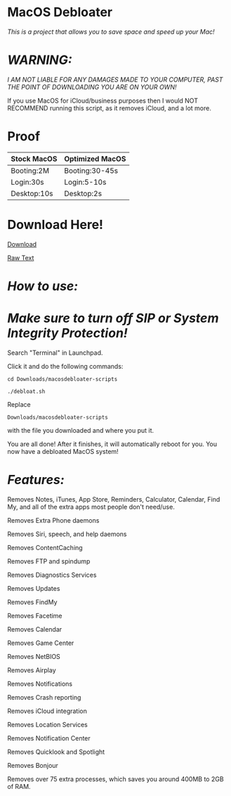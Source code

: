 # MacOS Debloater

*This is a project that allows you to save space and speed up your Mac!*

# *WARNING:*

*I AM NOT LIABLE FOR ANY DAMAGES MADE TO YOUR COMPUTER, PAST THE POINT OF DOWNLOADING YOU ARE ON YOUR OWN!*

If you use MacOS for iCloud/business purposes then I would NOT RECOMMEND running this script, as it removes iCloud, and a lot more.

# Proof

| Stock MacOS    | Optimized MacOS          |
| -----------    | ------------------------ |
| Booting:2M     | Booting:30-45s           |
| Login:30s      | Login:5-10s              |
| Desktop:10s    | Desktop:2s               |


# Download Here!


[Download](https://github.com/dotslashlevi/macosdebloater/releases/download/v0.5/debloat.sh)

[Raw Text](https://raw.githubusercontent.com/dotslashlevi/macosdebloater/scripts/debloat.sh)


# *How to use:*

# *Make sure to turn off SIP or System Integrity Protection!*

Search "Terminal" in Launchpad.

Click it and do the following commands:

```
cd Downloads/macosdebloater-scripts
```



```
./debloat.sh
```
Replace
```
Downloads/macosdebloater-scripts

```
with the file you downloaded and where you put it.


You are all done! After it finishes, it will automatically reboot for you. You now have a debloated MacOS system!

# *Features:*

Removes Notes, iTunes, App Store, Reminders, Calculator, Calendar, Find My, and all of the extra apps most people don't need/use.

Removes Extra Phone daemons

Removes Siri, speech, and help daemons

Removes ContentCaching

Removes FTP and spindump

Removes Diagnostics Services

Removes Updates

Removes FindMy

Removes Facetime

Removes Calendar

Removes Game Center

Removes NetBIOS

Removes Airplay

Removes Notifications

Removes Crash reporting

Removes iCloud integration

Removes Location Services

Removes Notification Center

Removes Quicklook and Spotlight

Removes Bonjour

Removes over 75 extra processes, which saves you around 400MB to 2GB of RAM.

